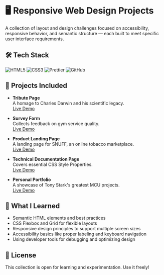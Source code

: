 # 🖥️ Responsive Web Design Projects

A collection of layout and design challenges focused on accessibility, responsive behavior, and semantic structure — each built to meet specific user interface requirements.

## 🛠️ Tech Stack 
![HTML5](https://img.shields.io/badge/-HTML5-E34F26?logo=html5&logoColor=white&logoWidth=30)
![CSS3](https://img.shields.io/badge/-CSS3-1572B6?logo=css3&logoColor=white&logoWidth=30)
![Prettier](https://img.shields.io/badge/-Prettier-F7B93E?logo=prettier&logoColor=black&logoWidth=30)
![GitHub](https://img.shields.io/badge/-GitHub-181717?logo=github&logoColor=white&logoWidth=30)


## 🚀 Projects Included

- **Tribute Page**  
   A homage to Charles Darwin and his scientific legacy.  
  [Live Demo](https://codepen.io/Work-Reinis/pen/WbQpExw)

  
- **Survey Form**  
  Collects feedback on gym service quality.  
  [Live Demo](https://codepen.io/Work-Reinis/pen/myeWMPY)

  
- **Product Landing Page**  
  A landing page for SNUFF, an online tobacco marketplace.  
  [Live Demo](https://codepen.io/Work-Reinis/pen/yyYMoJM)

  
- **Technical Documentation Page**  
  Covers essential CSS Style Properties.  
  [Live Demo](https://codepen.io/Work-Reinis/pen/ByoWdzy)

  
- **Personal Portfolio**  
  A showcase of Tony Stark's greatest MCU projects.  
  [Live Demo](https://codepen.io/Work-Reinis/pen/NPGpvqG)


## 🧠 What I Learned

- Semantic HTML elements and best practices  
- CSS Flexbox and Grid for flexible layouts  
- Responsive design principles to support multiple screen sizes  
- Accessibility basics like proper labeling and keyboard navigation  
- Using developer tools for debugging and optimizing design


## 📜 License

This collection is open for learning and experimentation. Use it freely!

